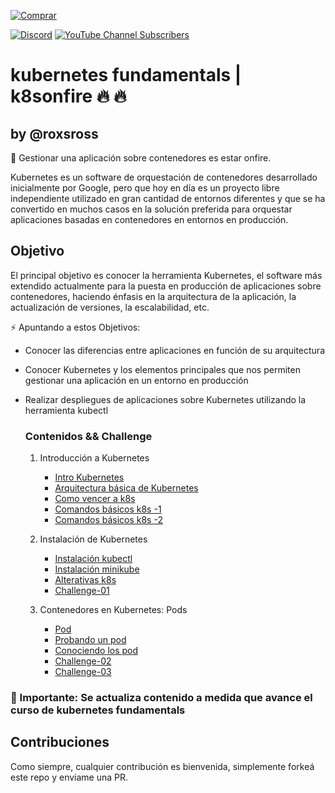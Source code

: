 [![Comprar](https://www.buymeacoffee.com/assets/img/custom_images/orange_img.png)](https://www.buymeacoffee.com/roxsross)

[![Discord](https://img.shields.io/discord/729672926432985098?style=social&label=Discord&logo=discord)](https://discord.gg/5fqHuBq6pf)
[![YouTube Channel Subscribers](https://img.shields.io/youtube/channel/subscribers/UCxPD7bsocoAMq8Dj18kmGyQ?style=social)](https://www.youtube.com/channel/UCa-FcaB75ZtqWd1YCWW6INQ?sub_confirmation=1)

# kubernetes fundamentals | k8sonfire 🔥 🔥 
## by @roxsross

📌 Gestionar una aplicación sobre contenedores es estar onfire.

Kubernetes es un software de orquestación de contenedores desarrollado
inicialmente por Google, pero que hoy en día es un proyecto libre
independiente utilizado en gran cantidad de entornos diferentes y que
se ha convertido en muchos casos en la solución preferida para
orquestar aplicaciones basadas en contenedores en entornos en
producción.

## Objetivo

El principal objetivo es conocer la herramienta Kubernetes, 
el software más extendido actualmente para la puesta en
producción de aplicaciones sobre contenedores, haciendo énfasis en la
arquitectura de la aplicación, la actualización de versiones, la
escalabilidad, etc.

⚡ Apuntando a estos Objetivos:

* Conocer las diferencias entre aplicaciones en función de su
  arquitectura
* Conocer Kubernetes y los elementos principales que nos permiten
  gestionar una aplicación en un entorno en producción
* Realizar despliegues de aplicaciones sobre Kubernetes utilizando la
  herramienta kubectl

  ### Contenidos && Challenge

  1. Introducción a Kubernetes
        * [Intro Kubernetes](../k8sonfire/kubernetes/01/introk8s.md)
        * [Arquitectura básica de Kubernetes](../k8sonfire/kubernetes/01/arquitecturak8s.md)
        * [Como vencer a k8s](../k8sonfire/kubernetes/01/retok8s.md)
        * [Comandos básicos k8s -1](../k8sonfire/doc/kubernetes-comandos-basicos-1.png)
        * [Comandos básicos k8s -2](../k8sonfire/doc/kubernetes-comandos-basicos-2.png)
  1. Instalación de Kubernetes 
        * [Instalación kubectl](../k8sonfire/kubernetes/01/kubectl.md)
        * [Instalación minikube](../k8sonfire/kubernetes/01/minikube.md)
        * [Alterativas k8s](../k8sonfire/kubernetes/01/alternativask8s.md)
        * [Challenge-01](../k8sonfire/challenge/01/actividad1.md) 

  1. Contenedores en Kubernetes: Pods 
        * [Pod](../k8sonfire/kubernetes/02/pod.md)
        * [Probando un pod](../k8sonfire/kubernetes/02/probando_un_pod.md)
        * [Conociendo los pod](../k8sonfire/kubernetes/02/gestionando_pod.md)
        * [Challenge-02](../k8sonfire/challenge/02/actividad2.md)
        * [Challenge-03](../k8sonfire/challenge/03/actividad3.md)     

### 🔔 Importante: Se actualiza contenido a medida que avance el curso de kubernetes fundamentals


## Contribuciones

Como siempre, cualquier contribución es bienvenida, simplemente forkeá este repo y enviame una PR.  